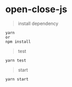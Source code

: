 # open-close-js

> install dependency

```
yarn 
or
npm install
```

> test 

```
yarn test
```

> start 
```
yarn start
```